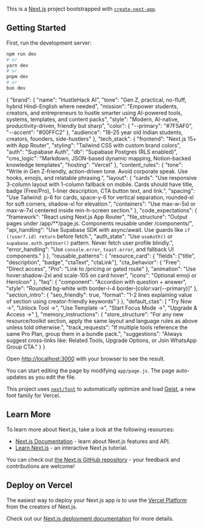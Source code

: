 This is a [Next.js](https://nextjs.org) project bootstrapped with [`create-next-app`](https://github.com/vercel/next.js/tree/canary/packages/create-next-app).

## Getting Started

First, run the development server:

```bash
npm run dev
# or
yarn dev
# or
pnpm dev
# or
bun dev
```

{
  "brand": {
    "name": "HustleHack AI",
    "tone": "Gen Z, practical, no-fluff, hybrid Hindi-English where needed",
    "mission": "Empower students, creators, and entrepreneurs to hustle smarter using AI-powered tools, systems, templates, and content packs",
    "style": "Modern, AI-native, productivity-driven, friendly but sharp",
    "color": {
      "--primary": "#7F5AF0",
      "--accent": "#00FFC2"
    },
    "audience": "18-25 year old Indian students, creators, founders, side-hustlers"
  },
  "tech_stack": {
    "frontend": "Next.js 15+ with App Router",
    "styling": "Tailwind CSS with custom brand colors",
    "auth": "Supabase Auth",
    "db": "Supabase Postgres (RLS enabled)",
    "cms_logic": "Markdown, JSON-based dynamic mapping, Notion-backed knowledge templates",
    "hosting": "Vercel"
  },
  "content_rules": {
    "tone": "Write in Gen Z-friendly, action-driven tone. Avoid corporate speak. Use hooks, emojis, and relatable phrasing.",
    "layout": {
      "cards": "Use responsive 3-column layout with 1-column fallback on mobile. Cards should have title, badge (Free/Pro), 1-liner description, CTA button text, and link.",
      "spacing": "Use Tailwind: p-6 for cards, space-y-6 for vertical separation, rounded-xl for soft corners, shadow-xl for elevation.",
      "containers": "Use max-w-5xl or max-w-7xl centered inside min-h-screen section."
    },
    "code_expectations": {
      "framework": "React using Next.js App Router",
      "file_structure": "Output pages under /app/**/page.js. Components reusable under /components/",
      "api_handling": "Use Supabase SDK with async/await. Use guards like `if (!user?.id) return` before fetch.",
      "auth_state": "Use `useAuth()` or `supabase.auth.getUser()` pattern. Never fetch user profile blindly.",
      "error_handling": "Use `console.error`, `toast.error`, and fallback UI components."
    }
  },
  "reusable_patterns": {
    "resource_card": {
      "fields": ["title", "description", "badge", "ctaText", "ctaLink"],
      "cta_behavior": {
        "Free": "Direct access",
        "Pro": "Link to /pricing or gated route"
      },
      "animation": "Use hover:shadow-2xl and scale-105 on card hover",
      "icons": "Optional emoji or HeroIcon"
    },
    "faq": {
      "component": "Accordion with question + answer",
      "style": "Rounded bg-white with border-l-4 border-[color:var(--primary)]"
    },
    "section_intro": {
      "seo_friendly": true,
      "format": "1-2 lines explaining value of section using creator-friendly keywords"
    }
  },
  "default_ctas": [
    "Try Now →",
    "Unlock Tool →",
    "Use Template →",
    "Start Focus Mode →",
    "Upgrade & Access →"
  ],
  "memory_instructions": {
    "store_structure": "For any new resource/toolkit section, apply the same layout and language rules as above unless told otherwise.",
    "track_requests": "If multiple tools reference the same Pro Plan, group them in a bundle pack.",
    "suggestions": "Always suggest cross-links like: Related Tools, Upgrade Options, or Join WhatsApp Group CTA."
  }
}


Open [http://localhost:3000](http://localhost:3000) with your browser to see the result.

You can start editing the page by modifying `app/page.js`. The page auto-updates as you edit the file.

This project uses [`next/font`](https://nextjs.org/docs/app/building-your-application/optimizing/fonts) to automatically optimize and load [Geist](https://vercel.com/font), a new font family for Vercel.

## Learn More

To learn more about Next.js, take a look at the following resources:

- [Next.js Documentation](https://nextjs.org/docs) - learn about Next.js features and API.
- [Learn Next.js](https://nextjs.org/learn) - an interactive Next.js tutorial.

You can check out [the Next.js GitHub repository](https://github.com/vercel/next.js) - your feedback and contributions are welcome!

## Deploy on Vercel

The easiest way to deploy your Next.js app is to use the [Vercel Platform](https://vercel.com/new?utm_medium=default-template&filter=next.js&utm_source=create-next-app&utm_campaign=create-next-app-readme) from the creators of Next.js.

Check out our [Next.js deployment documentation](https://nextjs.org/docs/app/building-your-application/deploying) for more details.
